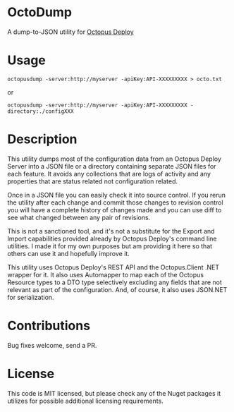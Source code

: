 # OctoDump
A dump-to-JSON utility for [Octopus Deploy](http://octopusdeploy.com)

# Usage
    octopusdump -server:http://myserver -apiKey:API-XXXXXXXXX > octo.txt

or

    octopusdump -server:http://myserver -apiKey:API-XXXXXXXXX -directory:./configXXX

# Description
This utility dumps most of the configuration data from an Octopus Deploy Server into a JSON file or a directory
containing separate JSON files for each feature. It avoids any
collections that are logs of activity and any properties that are status related not configuration related.

Once in a JSON file you can easily check it into source control. If you rerun the utility after each change
and commit those changes to revision control you will have a complete history of changes made and you can use
diff to see what changed between any pair of revisions.

This is not a sanctioned tool, and it's not a substitute for the Export and Import capabilities provided already
by Octopus Deploy's command line utilities. I made it for my own purposes but am providing it here so that others
can use it and hopefully improve it.

This utility uses Octopus Deploy's REST API and the Octopus.Client .NET wrapper for it. It also uses Automapper 
to map each of the Octopus Resource types to a DTO type selectively excluding any fields that are not relevant
as part of the configuration. And, of course, it also uses JSON.NET for serialization.

# Contributions
Bug fixes welcome, send a PR.

# License
This code is MIT licensed, but please check any of the Nuget packages it utilizes for possible additional
licensing requirements.